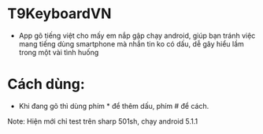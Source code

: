 # T9KeyboardVN

- App gõ tiếng việt cho mấy em nắp gập chạy android, giúp bạn tránh việc mang tiếng dùng smartphone mà nhắn tin ko có dấu, dễ gây hiểu lầm trong một vài tình huống

# Cách dùng: 
- Khi đang gõ thì dùng phím * để thêm dấu, phím # để cách. 

Note:  Hiện mới chỉ test trên sharp 501sh, chạy android 5.1.1

